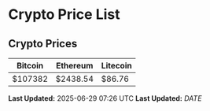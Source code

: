 # Crypto Price List

## Crypto Prices
| Bitcoin | Ethereum | Litecoin |
| ------- | -------- | -------- |
| $107382 | $2438.54 | $86.76 |
**Last Updated:** 2025-06-29 07:26 UTC
**Last Updated:** $DATE$
